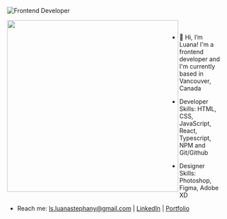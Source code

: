 ![Frontend Developer](https://user-images.githubusercontent.com/70078964/158038590-6b6334fd-81df-4b4a-aad2-7740f7db74dd.png)

<!---
luanastephany/luanastephany is a ✨ special ✨ repository because its `README.md` (this file) appears on your GitHub profile.
You can click the Preview link to take a look at your changes.
--->

<img width="400px" align="left" src="https://github-readme-stats.vercel.app/api/top-langs/?username=luanastephany&hide=html&layout=compact&theme=buefy" /><br/>  


- 🤘 Hi, I’m Luana! I'm a frontend developer and I'm currently based in Vancouver, Canada

- Developer Skills: HTML, CSS, JavaScript, React, Typescript, NPM and Git/Github
- Designer Skills: Photoshop, Figma, Adobe XD
- Reach me: ls.luanastephany@gmail.com | [LinkedIn](https://www.linkedin.com/in/luana-stephany/) | [Portfolio](https://luanastephany.netlify.app/)




